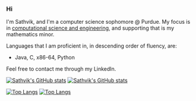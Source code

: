 ### Hi

I'm Sathvik, and I'm a computer science sophomore @ Purdue. My focus is in [computational science and engineering](https://www.cs.purdue.edu/undergraduate/curriculum/track-cse-fall2023.html), and supporting that is my mathematics minor. 

Languages that I am proficient in, in descending order of fluency, are:
  - Java, C, x86-64, Python

Feel free to contact me through my LinkedIn.

[![Sathvik's GitHub stats](https://github-readme-stats.vercel.app/api?username=hegde25sath&show_icons=true&theme=dracula&bg_color=00000000#gh-dark-mode-only)](https://github.com/hegde25sath/#gh-dark-mode-only)
[![Sathvik's GitHub stats](https://github-readme-stats.vercel.app/api?username=hegde25sath&show_icons=true&theme=default&bg_color=00000000#gh-light-mode-only)](https://github.com/hegde25sath/#gh-light-mode-only)

[![Top Langs](https://github-readme-stats.vercel.app/api/top-langs/?username=hegde25sath&layout=donut&theme=dracula&hide_progress=false&bg_color=00000000)](https://github.com/hegde25sath/#gh-dark-mode-only)
[![Top Langs](https://github-readme-stats.vercel.app/api/top-langs/?username=hegde25sath&layout=donut&theme=default&hide_progress=false&bg_color=00000000)](https://github.com/hegde25sath/#gh-light-mode-only)
